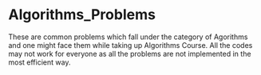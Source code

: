 # Algorithms_Problems
These are common problems which fall under the category of Agorithms and one might face them while taking up Algorithms Course.
All the codes may not work for everyone as all the problems are not implemented in the most efficient way.
